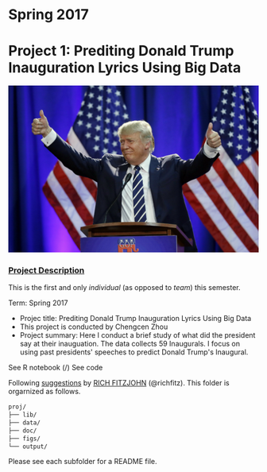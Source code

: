 # Spring 2017
# Project 1: Prediting Donald Trump Inauguration Lyrics Using Big Data

![image](figs/donald-trump-inauguration-performer.jpg)

### [Project Description](doc/)
This is the first and only *individual* (as opposed to *team*) this semester. 

Term: Spring 2017

+ Projec title: Prediting Donald Trump Inauguration Lyrics Using Big Data
+ This project is conducted by Chengcen Zhou
+ Project summary: Here I conduct a brief study of what did the president say at their inauguation. The data collects 59 Inaugurals. I focus on using past presidents' speeches to predict Donald Trump's Inaugural.

See R notebook (/)
See code

Following [suggestions](http://nicercode.github.io/blog/2013-04-05-projects/) by [RICH FITZJOHN](http://nicercode.github.io/about/#Team) (@richfitz). This folder is orgarnized as follows.

```
proj/
├── lib/
├── data/
├── doc/
├── figs/
└── output/
```

Please see each subfolder for a README file.

